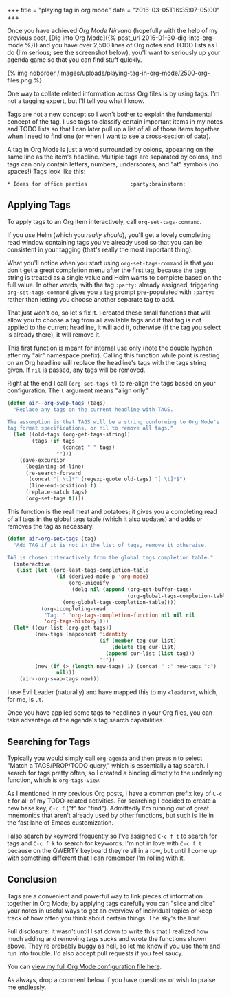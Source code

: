 +++
title = "playing tag in org mode"
date = "2016-03-05T16:35:07-05:00"
+++

Once you have achieved *Org Mode Nirvana* (hopefully with the help of my
previous post, [Dig into Org Mode]({% post_url 2016-01-30-dig-into-org-mode %}))
and you have over 2,500 lines of Org notes and TODO lists as I do (I'm serious;
see the screenshot below), you'll want to seriously up your agenda game so that
you can find stuff quickly.

{% img noborder /images/uploads/playing-tag-in-org-mode/2500-org-files.png %}

One way to collate related information across Org files is by using tags. I'm
not a tagging expert, but I'll tell you what I know.<!--more-->

Tags are not a new concept so I won't bother to explain the fundamental concept
of the tag. I use tags to classify certain important items in my notes and TODO
lists so that I can later pull up a list of all of those items together when I
need to find one (or when I want to see a cross-section of data).

A tag in Org Mode is just a word surrounded by colons, appearing on the same
line as the item's headline. Multiple tags are separated by colons, and tags
can only contain letters, numbers, underscores, and "at" symbols (no spaces!)
Tags look like this:

```
* Ideas for office parties              :party:brainstorm:
```

## Applying Tags ##

To apply tags to an Org item interactively, call `org-set-tags-command`.

If you use Helm (which you *really should*), you'll get a lovely completing read
window containing tags you've already used so that you can be consistent in your
tagging (that's really the most important thing).

What you'll notice when you start using `org-set-tags-command` is that you don't
get a great completion menu after the first tag, because the tags string is
treated as a single value and Helm wants to complete based on the full value. In
other words, with the tag `:party:` already assigned, triggering
`org-set-tags-command` gives you a tag prompt pre-populated with `:party:`
rather than letting you choose another separate tag to add.

That just won't do, so let's fix it. I created these small functions that will
allow you to choose a tag from all available tags and if that tag is not applied
to the current headline, it will add it, otherwise (if the tag you select is
already there), it will remove it.

This first function is meant for internal use only (note the double hyphen after
my "air" namespace prefix). Calling this function while point is resting on an
Org headline will replace the headline's tags with the tags string given. If
`nil` is passed, any tags will be removed.

Right at the end I call `(org-set-tags t)` to re-align the tags based on your
configuration. The `t` argument means "align only."

~~~cl
(defun air--org-swap-tags (tags)
  "Replace any tags on the current headline with TAGS.

The assumption is that TAGS will be a string conforming to Org Mode's
tag format specifications, or nil to remove all tags."
  (let ((old-tags (org-get-tags-string))
        (tags (if tags
                  (concat " " tags)
                "")))
    (save-excursion
      (beginning-of-line)
      (re-search-forward
       (concat "[ \t]*" (regexp-quote old-tags) "[ \t]*$")
       (line-end-position) t)
      (replace-match tags)
      (org-set-tags t))))
~~~

This function is the real meat and potatoes; it gives you a completing read of
all tags in the global tags table (which it also updates) and adds or removes
the tag as necessary.

~~~cl
(defun air-org-set-tags (tag)
  "Add TAG if it is not in the list of tags, remove it otherwise.

TAG is chosen interactively from the global tags completion table."
  (interactive
   (list (let ((org-last-tags-completion-table
                (if (derived-mode-p 'org-mode)
                    (org-uniquify
                     (delq nil (append (org-get-buffer-tags)
                                       (org-global-tags-completion-table))))
                  (org-global-tags-completion-table))))
           (org-icompleting-read
            "Tag: " 'org-tags-completion-function nil nil nil
            'org-tags-history))))
  (let* ((cur-list (org-get-tags))
         (new-tags (mapconcat 'identity
                              (if (member tag cur-list)
                                  (delete tag cur-list)
                                (append cur-list (list tag)))
                              ":"))
         (new (if (> (length new-tags) 1) (concat " :" new-tags ":")
                nil)))
    (air--org-swap-tags new)))
~~~

I use Evil Leader (naturally) and have mapped this to my `<leader>t`, which, for
me, is `,t`.

Once you have applied some tags to headlines in your Org files, you can take
advantage of the agenda's tag search capabilities.

## Searching for Tags ##

Typically you would simply call `org-agenda` and then press `m` to select "Match
a TAGS/PROP/TODO query," which is essentially a tag search. I search for tags
pretty often, so I created a binding directly to the underlying function, which
is `org-tags-view`.

As I mentioned in my previous Org posts, I have a common prefix key of `C-c t`
for all of my TODO-related activities. For searching I decided to create a new
base key, `C-c f` ("f" for "find"). Admittedly I'm running out of great
mnemonics that aren't already used by other functions, but such is life in the
fast lane of Emacs customization.

I also search by keyword frequently so I've assigned `C-c f t` to search for
tags and `C-c f k` to search for keywords. I'm not in love with `C-c f t`
because on the QWERTY keyboard they're all in a row, but until I come up with
something different that I can remember I'm rolling with it.

## Conclusion ##

Tags are a convenient and powerful way to link pieces of information together in
Org Mode; by applying tags carefully you can "slice and dice" your notes in
useful ways to get an overview of individual topics or keep track of how often
you think about certain things. The sky's the limit.

Full disclosure: it wasn't until I sat down to write this that I realized how
much adding and removing tags sucks and wrote the functions shown above. They're
probably buggy as hell, so let me know if you use them and run into trouble. I'd
also accept pull requests if you feel saucy.

You can [view my full Org Mode configuration file here][org].

[org]:https://github.com/aaronbieber/dotfiles/blob/master/configs/emacs.d/lisp/init-org.el

As always, drop a comment below if you have questions or wish to praise me
endlessly.
